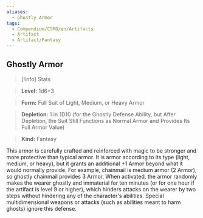 ```yaml
---
aliases:
  - Ghostly Armor
tags:
  - Compendium/CSRD/en/Artifacts
  - Artifact
  - Artifact/Fantasy
---
```

  
    
## Ghostly Armor    
>[!info] Stats    
> **Level:** 1d6+3    
> **Form:** Full Suit of Light, Medium, or Heavy Armor    
> **Depletion:** 1 in 1D10 (for the Ghostly Defense Ability, but After Depletion, the Suit Still Functions as Normal Armor and Provides Its Full Armor Value)    
> **Kind:** Fantasy  
    
This armor is carefully crafted and reinforced with magic to be stronger and more protective than typical armor. It is armor according to its type (light, medium, or heavy), but it grants an additional +1 Armor beyond what it would normally provide. For example, chainmail is medium armor (2 Armor), so ghostly chainmail provides 3 Armor. When activated, the armor randomly makes the wearer ghostly and immaterial for ten minutes (or for one hour if the artifact is level 9 or higher), which hinders attacks on the wearer by two steps without hindering any of the character's abilities. Special multidimensional weapons or attacks (such as abilities meant to harm ghosts) ignore this defense.